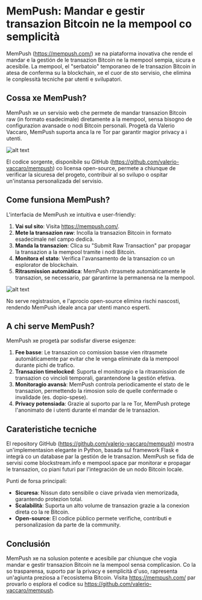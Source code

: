 # MemPush: Mandar e gestir transazion Bitcoin ne la mempool co semplicità

MemPush (https://mempush.com/) xe na piataforma inovativa che rende el mandar e la gestión de le transazion Bitcoin ne la mempool sempia, sicura e acesibile. La mempool, el "serbatoio" temporaneo de le transazion Bitcoin in atesa de conferma su la blockchain, xe el cuor de sto servisio, che elimina le conplessità tecniche par utenti e svilupatori.

## Cossa xe MemPush?

MemPush xe un servisio web che permete de mandar transazion Bitcoin raw (in formato esadecimale) diretamente a la mempool, sensa bisogno de configurazion avansade o nodi Bitcoin personali. Progetà da Valerio Vaccaro, MemPush suporta anca la re Tor par garantir magior privacy a i utenti. 

![alt text](https://officinebitcoin.it/lezioni/mempush/front.png)

El codice sorgente, disponibile su GitHub (https://github.com/valerio-vaccaro/mempush) co licensa open-source, permete a chiunque de verificar la sicuresa del progeto, contribuir al so svilupo o ospitar un'instansa personalizada del servisio.

## Come funsiona MemPush?

L'interfacia de MemPush xe intuitiva e user-friendly:

1. **Vai sul sito**: Visita https://mempush.com/.
2. **Mete la transazion raw**: Incolla la transazion Bitcoin in formato esadecimale nel campo dedicà.
3. **Manda la transazion**: Clica su "Submit Raw Transaction" par propagar la transazion a la mempool tramite i nodi Bitcoin.
4. **Monitora el stato**: Verifica l'avansamento de la transazion co un esplorator de blockchain.
5. **Ritrasmission automàtica**: MemPush ritrasmete automàticamente le transazion, se necessario, par garantirne la permanensa ne la mempool.

![alt text](https://officinebitcoin.it/lezioni/mempush/list.png)

No serve registrasion, e l'aprocio open-source elimina rischi nascosti, rendendo MemPush ideale anca par utenti manco esperti.

## A chi serve MemPush?

MemPush xe progetà par sodisfar diverse esigenze:
1. **Fee basse**: Le transazion co comission basse vien ritrasmete automàticamente par evitar che le venga eliminate da la mempool durante pichi de trafico.
2. **Transazion timelocked**: Suporta el monitoragio e la ritrasmission de transazion co vincioli temporali, garantendone la gestión efetiva.
3. **Monitoragio avansà**: MemPush controla periodicamente el stato de le transazion, permettendo la rimosion solo de quelle confermade o invalidade (es. dopio-spese).
4. **Privacy potensiada**: Grazie al suporto par la re Tor, MemPush protege l'anonimato de i utenti durante el mandar de le transazion.

## Carateristiche tecniche

El repository GitHub (https://github.com/valerio-vaccaro/mempush) mostra un'implementasion elegante in Python, basada sul framework Flask e integrà co un database par la gestión de le transazion. MemPush se fida de servisi come blockstream.info e mempool.space par monitorar e propagar le transazion, co piani futuri par l'integración de un nodo Bitcoin locale.

Punti de forsa principali:
- **Sicuresa**: Nissun dato sensibile o ciave privada vien memorizada, garantendo protezion total.
- **Scalabilità**: Suporta un alto volume de transazion grazie a la conexion direta co la re Bitcoin.
- **Open-source**: El codice pùblico permete verifiche, contributi e personalizasion da parte de la community.

## Conclusión

MemPush xe na solusion potente e acesibile par chiunque che vogia mandar e gestir transazion Bitcoin ne la mempool sensa complicasion. Co la so trasparensa, suporto par la privacy e semplicità d'uso, rapresenta un'agiunta preziosa a l'ecosistema Bitcoin. Visita https://mempush.com/ par provarlo o esplora el codice su https://github.com/valerio-vaccaro/mempush.
